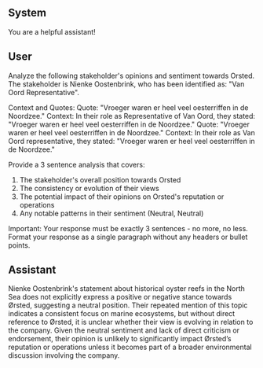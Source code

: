 ## System

You are a helpful assistant!

## User


Analyze the following stakeholder's opinions and sentiment towards Orsted. The stakeholder is Nienke Oostenbrink, who has been identified as: "Van Oord Representative".

Context and Quotes:
Quote: "Vroeger waren er heel veel oesterriffen in de Noordzee."
Context: In their role as Representative of Van Oord, they stated: "Vroeger waren er heel veel oesterriffen in de Noordzee."
Quote: "Vroeger waren er heel veel oesterriffen in de Noordzee."
Context: In their role as Van Oord representative, they stated: "Vroeger waren er heel veel oesterriffen in de Noordzee."

Provide a 3 sentence analysis that covers:
1. The stakeholder's overall position towards Orsted
2. The consistency or evolution of their views
3. The potential impact of their opinions on Orsted's reputation or operations
4. Any notable patterns in their sentiment (Neutral, Neutral)

Important: Your response must be exactly 3 sentences - no more, no less.
Format your response as a single paragraph without any headers or bullet points.


## Assistant

Nienke Oostenbrink's statement about historical oyster reefs in the North Sea does not explicitly express a positive or negative stance towards Ørsted, suggesting a neutral position. Their repeated mention of this topic indicates a consistent focus on marine ecosystems, but without direct reference to Ørsted, it is unclear whether their view is evolving in relation to the company. Given the neutral sentiment and lack of direct criticism or endorsement, their opinion is unlikely to significantly impact Ørsted’s reputation or operations unless it becomes part of a broader environmental discussion involving the company.

